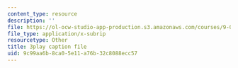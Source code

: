 ```yaml
---
content_type: resource
description: ''
file: https://ol-ocw-studio-app-production.s3.amazonaws.com/courses/9-00sc-introduction-to-psychology-fall-2011/9c99aa6b8ca05e11a76b32c8088ecc57_bihrpOS0qtY.vtt
file_type: application/x-subrip
resourcetype: Other
title: 3play caption file
uid: 9c99aa6b-8ca0-5e11-a76b-32c8088ecc57
---
```

